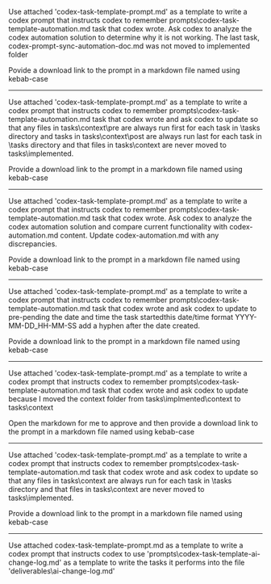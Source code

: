 
Use attached 'codex-task-template-prompt.md' as a template to write a codex prompt that instructs codex to remember prompts\codex-task-template-automation.md task that codex wrote. Ask codex to analyze the codex automation solution to determine why it is not working. The last task, codex-prompt-sync-automation-doc.md was not moved to implemented folder

Povide a download link to the prompt in a markdown file named using kebab-case

---

Use attached 'codex-task-template-prompt.md' as a template to write a codex prompt that instructs codex to remember prompts\codex-task-template-automation.md task that codex wrote and ask codex to update so that any files in tasks\context\pre are always run first for each task in \tasks directory and tasks in tasks\context\post are always run last for each task in \tasks directory and that files in tasks\context are never moved to tasks\implemented.

Provide a download link to the prompt in a markdown file named using kebab-case

---

Use attached 'codex-task-template-prompt.md' as a template to write a codex prompt that instructs codex to remember prompts\codex-task-template-automation.md task that codex wrote. Ask codex to analyze the codex automation solution and compare current functionality with codex-automation.md content. Update codex-automation.md with any discrepancies. 

Povide a download link to the prompt in a markdown file named using kebab-case

---

Use attached 'codex-task-template-prompt.md' as a template to write a codex prompt that instructs codex to remember prompts\codex-task-template-automation.md task that codex wrote and ask codex to update to pre-pending the date and time the task startedthis date/time format YYYY-MM-DD_HH-MM-SS add a hyphen after the date created.

Povide a download link to the prompt in a markdown file named using kebab-case

---

Use attached 'codex-task-template-prompt.md' as a template to write a codex prompt that instructs codex to remember prompts\codex-task-template-automation.md task that codex wrote and ask codex to update because I moved the context folder from tasks\implmented\context to tasks\context

Open the markdown for me to approve and then provide a download link to the prompt in a markdown file named using kebab-case

---

Use attached 'codex-task-template-prompt.md' as a template to write a codex prompt that instructs codex to remember prompts\codex-task-template-automation.md task that codex wrote and ask codex to update so that any files in tasks\context are always run for each task in \tasks directory and that files in tasks\context are never moved to tasks\implemented.

Provide a download link to the prompt in a markdown file named using kebab-case

---
Use attached codex-task-template-prompt.md as a template to write a codex prompt that instructs codex to use 'prompts\codex-task-template-ai-change-log.md' as a template to write the tasks it performs into the file 'deliverables\ai-change-log.md'